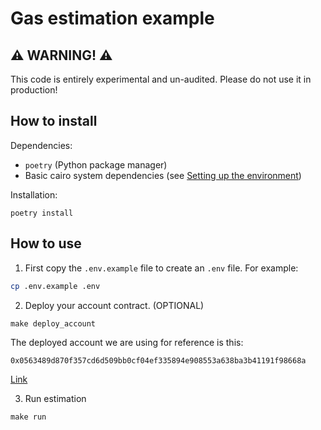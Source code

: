 # Gas estimation example

## :warning: WARNING! :warning:

This code is entirely experimental and un-audited. Please do not use it in production!

## How to install

Dependencies:

- `poetry` (Python package manager)
- Basic cairo system dependencies (see [Setting up the environment](https://www.cairo-lang.org/docs/quickstart.html))

Installation:

```
poetry install
```

## How to use

1) First copy the `.env.example` file to create an `.env` file. For example:

```bash
cp .env.example .env
```
2) Deploy your account contract. (OPTIONAL)

```
make deploy_account
```

The deployed account we are using for reference is this:

```
0x0563489d870f357cd6d509bb0cf04ef335894e908553a638ba3b41191f98668a
```

[Link](https://goerli.voyager.online/contract/0x0563489d870f357cd6d509bb0cf04ef335894e908553a638ba3b41191f98668a)

3) Run estimation

```
make run
```
